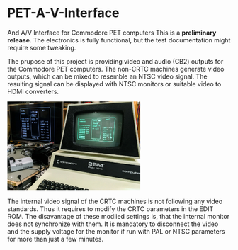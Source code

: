 # PET-A-V-Interface
And A/V Interface for Commodore PET computers
This is a <b>preliminary release</b>. The electronics is fully functional, but the test documentation might require some tweaking. 

The prupose of this project is providing video and audio (CB2) outputs for the Commodore PET computers. The non-CRTC machines generate video outputs, which can be mixed to resemble an NTSC video signal. The resulting signal can be displayed with NTSC monitors or suitable video to HDMI converters.

<img src="https://github.com/svenpetersen1965/PET-A-V-Interface/blob/main/Rev.%202/Pictures/3392_-_PETav_Framemeister.JPG" width="300" alt="CBM3016 with external display">

The internal video signal of the CRTC machines is not following any video standards. Thus it requires to modify the CRTC parameters in the EDIT ROM. The disavantage of these modiied settings is, that the internal monitor does not synchronize with them. It is mandatory to disconnect the video and the supply voltage for the monitor if run with PAL or NTSC parameters for more than just a few minutes.


